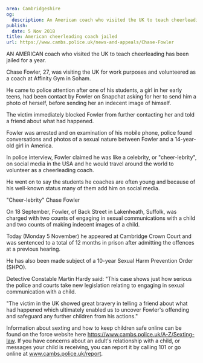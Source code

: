 ```yaml
area: Cambridgeshire
og:
  description: An American coach who visited the UK to teach cheerleading has been jailed for a year.
publish:
  date: 5 Nov 2018
title: American cheerleading coach jailed
url: https://www.cambs.police.uk/news-and-appeals/Chase-Fowler
```

AN AMERICAN coach who visited the UK to teach cheerleading has been jailed for a year.

Chase Fowler, 27, was visiting the UK for work purposes and volunteered as a coach at Affinity Gym in Soham.

He came to police attention after one of his students, a girl in her early teens, had been contact by Fowler on Snapchat asking for her to send him a photo of herself, before sending her an indecent image of himself.

The victim immediately blocked Fowler from further contacting her and told a friend about what had happened.

Fowler was arrested and on examination of his mobile phone, police found conversations and photos of a sexual nature between Fowler and a 14-year-old girl in America.

In police interview, Fowler claimed he was like a celebrity, or "cheer-lebrity", on social media in the USA and he would travel around the world to volunteer as a cheerleading coach.

He went on to say the students he coaches are often young and because of his well-known status many of them add him on social media.

"Cheer-lebrity" Chase Fowler

On 18 September, Fowler, of Back Street in Lakenheath, Suffolk, was charged with two counts of engaging in sexual communications with a child and two counts of making indecent images of a child.

Today (Monday 5 November) he appeared at Cambridge Crown Court and was sentenced to a total of 12 months in prison after admitting the offences at a previous hearing.

He has also been made subject of a 10-year Sexual Harm Prevention Order (SHPO).

Detective Constable Martin Hardy said: "This case shows just how serious the police and courts take new legislation relating to engaging in sexual communication with a child.

"The victim in the UK showed great bravery in telling a friend about what had happened which ultimately enabled us to uncover Fowler's offending and safeguard any further children from his actions."

Information about sexting and how to keep children safe online can be found on the force website here https://www.cambs.police.uk/A-Z/Sexting-law. If you have concerns about an adult's relationship with a child, or messages your child is receiving, you can report it by calling 101 or go online at www.cambs.police.uk/report.
